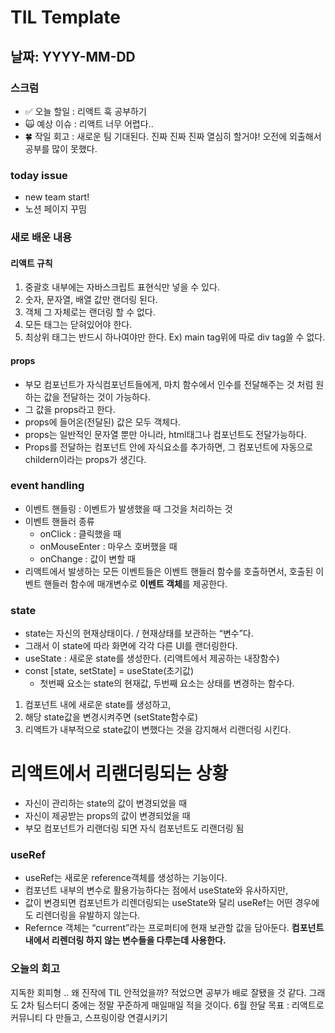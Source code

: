 # TIL Template

## 날짜: YYYY-MM-DD

### 스크럼
- ✅ 오늘 할일 : 리액트 훅 공부하기
- 🙀 예상 이슈 : 리액트 너무 어렵다..
- 🍀 작일 회고 : 새로운 팀 기대된다. 진짜 진짜 진짜 열심히 할거야! 오전에 외출해서 공부를 많이 못했다.

### today issue
- new team start!
- 노션 페이지 꾸밈

### 새로 배운 내용
#### 리액트 규칙
1. 중괄호 내부에는 자바스크립트 표현식만 넣을 수 있다.
2. 숫자, 문자열, 배열 값만 랜더링 된다.
3. 객체 그 자체로는 랜더링 할 수 없다.
4. 모든 태그는 닫혀있어야 한다.
5. 최상위 태그는 반드시 하나여야만 한다. Ex) main tag위에 따로 div tag쓸 수 없다.

#### props
- 부모 컴포넌트가 자식컴포넌트들에게, 마치 함수에서 인수를 전달해주는 것 처럼 원하는 값을 전달하는 것이 가능하다. 
- 그 값을 props라고 한다.
- props에 들어온(전달된) 값은 모두 객체다. 
- props는 일반적인 문자열 뿐만 아니라, html태그나 컴포넌트도 전달가능하다.
- Props를 전달하는 컴포넌트 안에 자식요소를 추가하면, 그 컴포넌트에 자동으로 childern이라는 props가 생긴다.

### event handling
- 이벤트 핸들링 : 이벤트가 발생했을 때 그것을 처리하는 것 
- 이벤트 핸들러 종류
    - onClick : 클릭했을 때
    - onMouseEnter : 마우스 호버했을 때
    - onChange : 값이 변할 때
- 리액트에서 발생하는 모든 이벤트들은 이벤트 핸들러 함수를 호출하면서, 호출된 이벤트 핸들러 함수에 매개변수로 **이벤트 객체**를 제공한다. 

### state
- state는 자신의 현재상태이다. / 현재상태를 보관하는 “변수”다.
- 그래서 이 state에 따라 화면에 각각 다른 UI를 랜더링한다.
- useState : 새로운 state를 생성한다. (리액트에서 제공하는 내장함수)
- const [state, setState] = useState(초기값)
    - 첫번째 요소는 state의 현재값, 두번째 요소는 상태를 변경하는 함수다.

1. 컴포넌트 내에 새로운 state를 생성하고, 
2. 해당 state값을 변경시켜주면 (setState함수로)
3. 리액트가 내부적으로 state값이 변했다는 것을 감지해서 리랜더링 시킨다. 

# 리액트에서 리랜더링되는 상황
- 자신이 관리하는 state의 값이 변경되었을 때
- 자신이 제공받는 props의 값이 변경되었을 때
- 부모 컴포넌트가 리랜더링 되면 자식 컴포넌트도 리랜더링 됨

### useRef
- useRef는 새로운 reference객체를 생성하는 기능이다.
- 컴포넌트 내부의 변수로 활용가능하다는 점에서 useState와 유사하지만,
- 값이 변경되면 컴포넌트가 리렌더링되는 useState와 달리 useRef는 어떤 경우에도 리렌더링을 유발하지 않는다.
- Refernce 객체는 “current”라는 프로퍼티에 현재 보관할 값을 담아둔다.
**컴포넌트 내에서 리렌더링 하지 않는 변수들을 다루는데 사용한다.**

### 오늘의 회고
지독한 회피형 ..
왜 진작에 TIL 안적었을까? 적었으면 공부가 배로 잘됐을 것 같다.
그래도 2차 팀스터디 중에는 정말 꾸준하게 매일매일 적을 것이다.
6월 한달 목표 : 리액트로 커뮤니티 다 만들고, 스프링이랑 연결시키기
